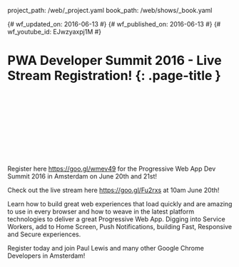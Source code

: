 project_path: /web/_project.yaml
book_path: /web/shows/_book.yaml

{# wf_updated_on: 2016-06-13 #}
{# wf_published_on: 2016-06-13 #}
{# wf_youtube_id: EJwzyaxpj1M #}

# PWA Developer Summit 2016 - Live Stream Registration! {: .page-title }


<div class="video-wrapper">
  <iframe class="devsite-embedded-youtube-video" data-video-id="EJwzyaxpj1M"
          data-autohide="1" data-showinfo="0" frameborder="0" allowfullscreen>
  </iframe>
</div>


Register here https://goo.gl/wmev49 for the Progressive Web App Dev Summit 2016 in Amsterdam on June 20th and 21st! 

Check out the live stream here https://goo.gl/Fu2rxs at 10am June 20th!

Learn how to build great web experiences that load quickly and are amazing to use in every browser and how to weave in the latest platform technologies to deliver a great Progressive Web App. Digging into Service Workers, add to Home Screen, Push Notifications,  building Fast, Responsive and Secure experiences.

Register today and join Paul Lewis and many other Google Chrome Developers in Amsterdam!
